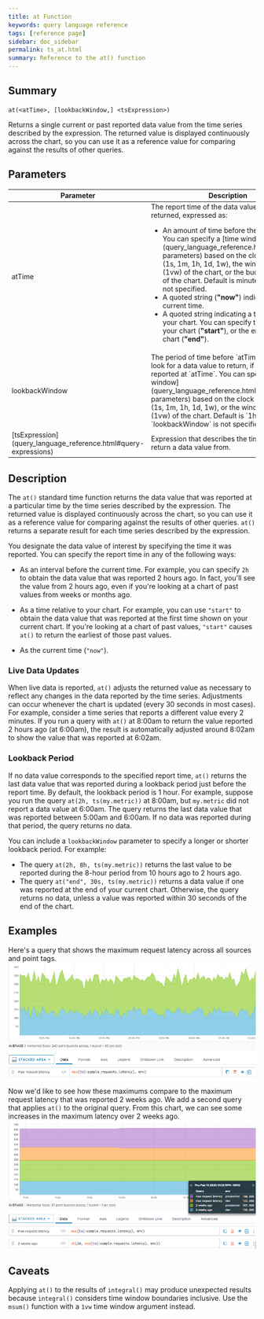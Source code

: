 ```yaml
---
title: at Function
keywords: query language reference
tags: [reference page]
sidebar: doc_sidebar
permalink: ts_at.html
summary: Reference to the at() function
---
```

## Summary
```
at(<atTime>, [lookbackWindow,] <tsExpression>)
```
Returns a single current or past reported data value from the time series described by the expression. The returned value is displayed continuously across the chart, so you can use it as a reference value for comparing against the results of other queries.

## Parameters
<table>
<tbody>
<thead>
<tr><th width="20%">Parameter</th><th width="80%">Description</th></tr>
</thead>
<tr><td> atTime</td>
<td>The report time of the data value to be returned, expressed as:
<ul>
<li markdown="span">An amount of time before the current time. You can specify a [time window](query_language_reference.html#common-parameters) based on the clock or calendar (1s, 1m, 1h, 1d, 1w), the window length (1vw) of the chart, or the bucket size (1bw) of the chart. Default is minutes if the unit is not specified.</li>
<li>A quoted string (<strong>"now"</strong>) indicating the current time.</li>
<li>A quoted string indicating a time relative to your chart. You can specify the start time of your chart (<strong>"start"</strong>), 
or the end time of your chart (<strong>"end"</strong>).</li>
</ul>
</td></tr>
<tr>
<td markdown="span">lookbackWindow</td>
<td markdown="span">The period of time before `atTime` in which to look for a data value to return, if no data is reported at `atTime`. You can specify a [time window](query_language_reference.html#common-parameters) based on the clock or calendar (1s, 1m, 1h, 1d, 1w), or the window length (1vw) of the chart.
Default is `1h` if `lookbackWindow` is not specified.
</td></tr>
<tr>
<td markdown="span"> [tsExpression](query_language_reference.html#query-expressions)</td>
<td>Expression that describes the time series to return a data value from. </td></tr>
</tbody>
</table>


## Description

The `at()` standard time function returns the data value that was reported at a particular time by the time series described by the expression.  The returned value is displayed continuously across the chart, so you can use it as a reference value for comparing against the results of other queries. `at()` returns a separate result for each time series described by the expression.

You designate the data value of interest by specifying the time it was reported. You can specify the report time in any of the following ways: 

* As an interval before the current time. For example, you can specify `2h` to obtain the data value that was reported 2 hours ago. In fact, you'll see the value from 2 hours ago, even if you're looking at a chart of past values from weeks or months ago.

* As a time relative to your chart. For example, you can use `"start"` to obtain the data value that was reported at the first time shown on your current chart. If you're looking at a chart of past values, `"start"` causes `at()` to return the earliest of those past values.

* As the current time (`"now"`). 

### Live Data Updates

When live data is reported, `at()` adjusts the returned value as necessary to reflect any changes in the data reported by the time series. Adjustments can occur whenever the chart is updated (every 30 seconds in most cases). For example, consider a time series that reports a different value every 2 minutes. If you run a query with `at()` at 8:00am to return the value reported 2 hours ago (at 6:00am), the result is automatically adjusted around 8:02am to show the value that was reported at 6:02am.

### Lookback Period 

If no data value corresponds to the specified report time, `at()` returns the last data value that was reported during a lookback period just before the report time. By default, the lookback period is 1 hour. For example, suppose you run the query `at(2h, ts(my.metric))` at 8:00am, but `my.metric` did not report a data value at 6:00am. The query returns the last data value that was reported between 5:00am and 6:00am. If no data was reported during that period, the query returns no data.

You can include a `lookbackWindow` parameter to specify a longer or shorter lookback period. For example: 
* The query `at(2h, 8h, ts(my.metric))` returns the last value to be reported during the 8-hour period from 10 hours ago to 2 hours ago. 
* The query `at("end", 30s, ts(my.metric))` returns a data value if one was reported at the end of your current chart. Otherwise, the query returns no data, unless a value was reported within 30 seconds of the end of the chart.

## Examples

Here's a query that shows the maximum request latency across all sources and point tags.
![at before](images/ts_at_before.png)

Now we'd like to see how these maximums compare to the maximum request latency that was reported 2 weeks ago. We add a second query that applies `at()` to the original query. From this chart, we can see some increases in the maximum latency over 2 weeks ago.
![at after](images/ts_at_after.png)

## Caveats

Applying `at()` to the results of `integral()` may produce unexpected results because `integral()` considers time window boundaries inclusive. Use the `msum()` function with a `1vw` time window argument instead.
